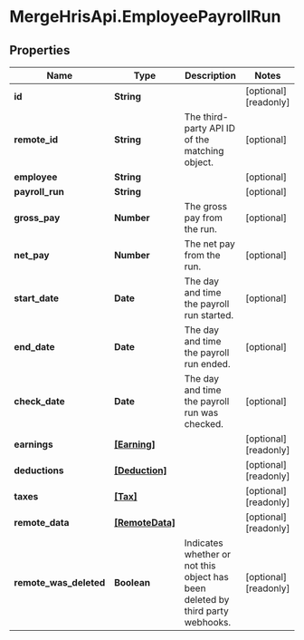 # MergeHrisApi.EmployeePayrollRun

## Properties

Name | Type | Description | Notes
------------ | ------------- | ------------- | -------------
**id** | **String** |  | [optional] [readonly] 
**remote_id** | **String** | The third-party API ID of the matching object. | [optional] 
**employee** | **String** |  | [optional] 
**payroll_run** | **String** |  | [optional] 
**gross_pay** | **Number** | The gross pay from the run. | [optional] 
**net_pay** | **Number** | The net pay from the run. | [optional] 
**start_date** | **Date** | The day and time the payroll run started. | [optional] 
**end_date** | **Date** | The day and time the payroll run ended. | [optional] 
**check_date** | **Date** | The day and time the payroll run was checked. | [optional] 
**earnings** | [**[Earning]**](Earning.md) |  | [optional] [readonly] 
**deductions** | [**[Deduction]**](Deduction.md) |  | [optional] [readonly] 
**taxes** | [**[Tax]**](Tax.md) |  | [optional] [readonly] 
**remote_data** | [**[RemoteData]**](RemoteData.md) |  | [optional] [readonly] 
**remote_was_deleted** | **Boolean** | Indicates whether or not this object has been deleted by third party webhooks. | [optional] [readonly] 


